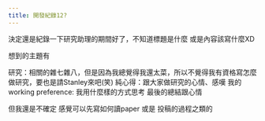```yaml
---
title: 開發紀錄12?
---
```


決定還是紀錄一下研究助理的期間好了，不知道標題是什麼 或是內容該寫什麼XD

想到的主題有

研究：相關的雜七雜八，但是因為我總覺得我還太菜，所以不覺得我有資格寫怎麼做研究，要也是請Stanley來吧(笑)
純心得：跟大家做研究的心情、感嘆
我的working preference: 我用什麼樣的方式思考
最後的總結跟心情

但我還是不確定
感覺可以先寫如何讀paper 或是 投稿的過程之類的

